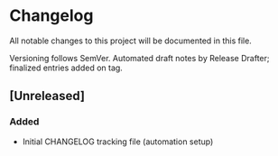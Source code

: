 # Changelog

All notable changes to this project will be documented in this file.

Versioning follows SemVer. Automated draft notes by Release Drafter; finalized entries added on tag.

## [Unreleased]

### Added
- Initial CHANGELOG tracking file (automation setup)
